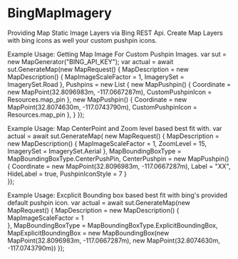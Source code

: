 # BingMapImagery

Providing Map Static Image Layers via Bing REST Api. Create Map Layers with bing icons as well your custom pushpin icons.

Example Usage: Getting Map Image For Custom Pushpin Images.
            var sut = new MapGenerator("BING_API_KEY");
            var actual = await sut.GenerateMap(new MapRequest()
                                             {
                                                 MapDescription = new MapDescription()
                                                                      {
                                                                          MapImageScaleFactor = 1,
                                                                          ImagerySet = ImagerySet.Road
                                                                      },
                                                 Pushpins = new List<MapPushpin>
                                                                {
                                                                    new MapPushpin()
                                                                        {
                                                                            Coordinate    = new MapPoint(32.8096983m, -117.0667287m),
                                                                            CustomPushpinIcon = Resources.map_pin
                                                                        },
                                                                        new MapPushpin()
                                                                        {
                                                                            Coordinate    = new MapPoint(32.8074630m, -117.0743790m),
                                                                            CustomPushpinIcon = Resources.map_pin
                                                                        },
                                                                }
                                             });
                                             
Example Usage: Map CenterPoint and Zoom level based best fit with.
            var actual =
                await
                sut.GenerateMap(
                    new MapRequest()
                        {
                            MapDescription = new MapDescription() { MapImageScaleFactor = 1, ZoomLevel = 15, ImagerySet = ImagerySet.Aerial },
                            MapBoundingBoxType = MapBoundingBoxType.CenterPushPin,
                            CenterPushpin = new MapPushpin()
                                            {
                                                Coordinate = new MapPoint(32.8096983m, -117.0667287m),
                                                Label = "XX",
                                                HideLabel = true,
                                                PushpinIconStyle = 7
                                            }                                    
                        });
                        
                        
Example Usage:  Excplicit Bounding box based best fit with bing's provided default pushpin icon.
            var actual = await sut.GenerateMap(new MapRequest()
            {
                MapDescription = new MapDescription()
                {
                    MapImageScaleFactor = 1                    
                },
                MapBoundingBoxType = MapBoundingBoxType.ExplicitBoundingBox,
                MapExplicitBoundingBox = new MapBoundingBox(new MapPoint(32.8096983m, -117.0667287m), new MapPoint(32.8074630m, -117.0743790m))
            });

